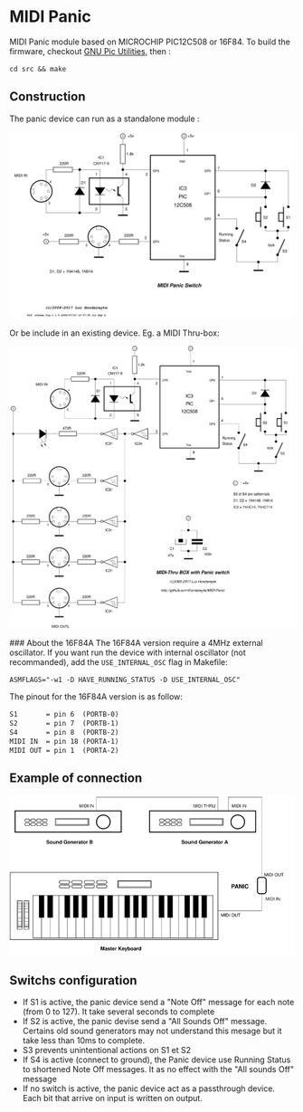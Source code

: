 # MIDI Panic

MIDI Panic module based on MICROCHIP PIC12C508 or 16F84. To build the firmware, checkout [GNU Pic Utilities](https://gputils.sourceforge.io/), then :

```
cd src && make
```

## Construction

The panic device can run as a standalone module :

<p align="center">
  <img src="figures/schema.svg" width="500"/>
</p>
Or be include in an existing device. Eg. a MIDI Thru-box: 
<p align="center">
  <img src="figures/interface.svg" width="500"/>
</p>
### About the 16F84A
The 16F84A version require a 4MHz external oscillator. If you want run the device with internal oscillator (not recommanded), add the <code>USE_INTERNAL_OSC</code> flag in Makefile:

```
ASMFLAGS="-w1 -D HAVE_RUNNING_STATUS -D USE_INTERNAL_OSC"
```
The pinout for the 16F84A version is as follow:
```
S1       = pin 6  (PORTB-0)
S2       = pin 7  (PORTB-1)
S4       = pin 8  (PORTB-2)
MIDI IN  = pin 18 (PORTA-1)
MIDI OUT = pin 1  (PORTA-2) 
```

## Example of connection
<p align="center">
  <img src="figures/connexion.svg" width="600"/>
</p>

## Switchs configuration

* If S1 is active, the panic device send a "Note Off" message for each note (from 0 to 127). It take several seconds to complete
* If S2 is active, the panic devise send a "All Sounds Off" message. Certains old sound generators may not understand this mesage but it take less than 10ms to complete.
* S3 prevents unintentional actions on S1 et S2
* If S4 is active (connect to ground), the Panic device use Running Status to shortened Note Off messages. It as no effect with the "All sounds Off" message
* If no switch is active, the panic device act as a passthrough device. Each bit that arrive on input is written on output.
